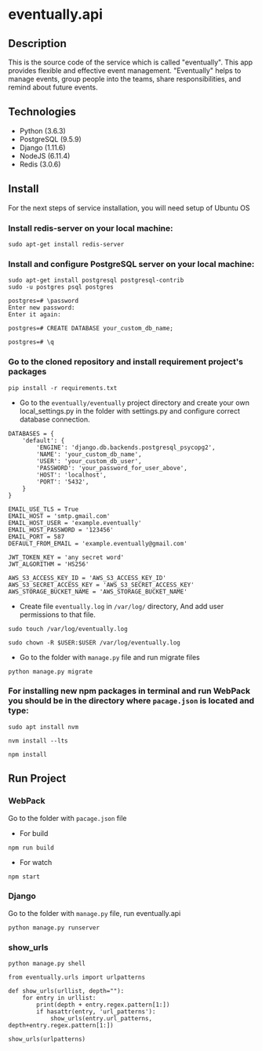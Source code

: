 # eventually.api

## Description
This is the source code of the service which is called "eventually". This app provides flexible and effective event management. "Eventually" helps to manage events, group people into the teams, share responsibilities, and remind about future events.

## Technologies
* Python (3.6.3)
* PostgreSQL (9.5.9)
* Django (1.11.6)
* NodeJS (6.11.4)
* Redis (3.0.6)

## Install
For the next steps of service installation, you will need setup of Ubuntu OS

### Install redis-server on your local machine:
```
sudo apt-get install redis-server
```

### Install and configure PostgreSQL server on your local machine:
```
sudo apt-get install postgresql postgresql-contrib
sudo -u postgres psql postgres

postgres=# \password
Enter new password:
Enter it again:

postgres=# CREATE DATABASE your_custom_db_name;

postgres=# \q
```


### Go to the cloned repository and install requirement project's packages
```
pip install -r requirements.txt
```

* Go to the `eventually/eventually` project directory and create your own local_settings.py in the folder with settings.py and configure correct database connection.
```
DATABASES = {
    'default': {
        'ENGINE': 'django.db.backends.postgresql_psycopg2',
        'NAME': 'your_custom_db_name',
        'USER': 'your_custom_db_user',
        'PASSWORD': 'your_password_for_user_above',
        'HOST': 'localhost',
        'PORT': '5432',
    }
}

EMAIL_USE_TLS = True
EMAIL_HOST = 'smtp.gmail.com'
EMAIL_HOST_USER = 'example.eventually'
EMAIL_HOST_PASSWORD = '123456'
EMAIL_PORT = 587
DEFAULT_FROM_EMAIL = 'example.eventually@gmail.com'

JWT_TOKEN_KEY = 'any secret word'
JWT_ALGORITHM = 'HS256'

AWS_S3_ACCESS_KEY_ID = 'AWS_S3_ACCESS_KEY_ID'
AWS_S3_SECRET_ACCESS_KEY = 'AWS_S3_SECRET_ACCESS_KEY'
AWS_STORAGE_BUCKET_NAME = 'AWS_STORAGE_BUCKET_NAME'
```

* Create file `eventually.log` in `/var/log/` directory, And add user permissions to that file.
```
sudo touch /var/log/eventually.log

sudo chown -R $USER:$USER /var/log/eventually.log
```

* Go to the folder with `manage.py` file and run migrate files
```
python manage.py migrate
```

### For installing new npm packages in terminal and run WebPack you should be in the directory where `pacage.json` is located and type:

```
sudo apt install nvm

nvm install --lts

npm install
```

## Run Project
### WebPack
Go to the folder with `pacage.json` file
* For build
``` 
npm run build 
```
* For watch
```
npm start
```


### Django
Go to the folder with `manage.py` file, run eventually.api 
```
python manage.py runserver
```

### show_urls

```python manage.py shell```

```
from eventually.urls import urlpatterns

def show_urls(urllist, depth=""):
    for entry in urllist:
        print(depth + entry.regex.pattern[1:])
        if hasattr(entry, 'url_patterns'):
            show_urls(entry.url_patterns, depth+entry.regex.pattern[1:])

show_urls(urlpatterns)
```